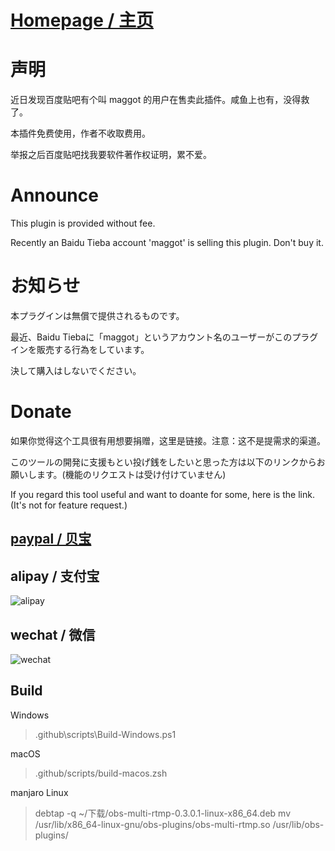 # [Homepage / 主页](https://sorayuki.github.io/obs-multi-rtmp)

# 声明 

近日发现百度贴吧有个叫 maggot 的用户在售卖此插件。咸鱼上也有，没得救了。 

本插件免费使用，作者不收取费用。 

举报之后百度贴吧找我要软件著作权证明，累不爱。 


# Announce

This plugin is provided without fee. 

Recently an Baidu Tieba account 'maggot' is selling this plugin. Don't buy it.


# お知らせ

本プラグインは無償で提供されるものです。

最近、Baidu Tiebaに「maggot」というアカウント名のユーザーがこのプラグインを販売する行為をしています。

決して購入はしないでください。


# Donate

如果你觉得这个工具很有用想要捐赠，这里是链接。注意：这不是提需求的渠道。

このツールの開発に支援もとい投げ銭をしたいと思った方は以下のリンクからお願いします。(機能のリクエストは受け付けていません)

If you regard this tool useful and want to doante for some, here is the link. (It's not for feature request.)

## [paypal / 贝宝](https://paypal.me/sorayuki0)

## alipay / 支付宝

![alipay](./docs/zhi.png) 

## wechat / 微信
![wechat](./docs/wechat.jpg)

## Build

Windows
> .github\scripts\Build-Windows.ps1

macOS
> .github/scripts/build-macos.zsh

manjaro Linux
> debtap -q ~/下载/obs-multi-rtmp-0.3.0.1-linux-x86_64.deb
> mv /usr/lib/x86_64-linux-gnu/obs-plugins/obs-multi-rtmp.so /usr/lib/obs-plugins/
